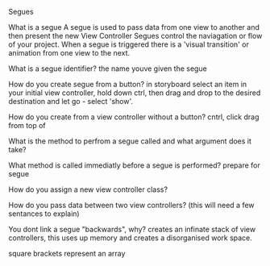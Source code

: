 Segues

What is a segue
A segue is used to pass data from one view to another and then present the new View Controller
Segues control the naviagation or flow of your project. When a segue is triggered there is a 'visual transition' or animation from one view to the next.

What is a segue identifier?
the name youve given the segue 

How do you create segue from a button?
in storyboard select an item in your initial view controller, hold down ctrl, then drag and drop to the desired destination and let go - select 'show'.

How do you create from a view controller without a button?
cntrl, click drag from top of 

What is the method to perfrom a segue called and what argument does it take?

What method is called immediatly before a segue is performed?
prepare for segue 

How do you assign a new view controller class?

How do you pass data between two view controllers? (this will need a few sentances to explain)

You dont link a segue "backwards", why?
creates an infinate stack of view controllers, this uses up memory and creates a disorganised work space.

square brackets represent an array 
